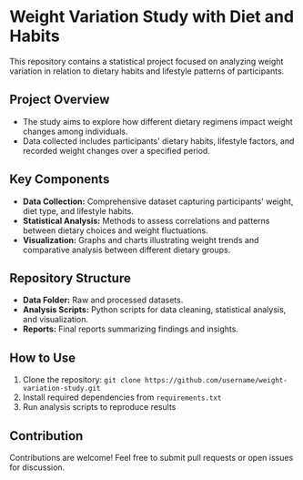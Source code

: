 # Weight Variation Study with Diet and Habits

This repository contains a statistical project focused on analyzing weight variation in relation to dietary habits and lifestyle patterns of participants.

## Project Overview
- The study aims to explore how different dietary regimens impact weight changes among individuals.
- Data collected includes participants' dietary habits, lifestyle factors, and recorded weight changes over a specified period.

## Key Components
- **Data Collection:** Comprehensive dataset capturing participants' weight, diet type, and lifestyle habits.
- **Statistical Analysis:** Methods to assess correlations and patterns between dietary choices and weight fluctuations.
- **Visualization:** Graphs and charts illustrating weight trends and comparative analysis between different dietary groups.

## Repository Structure
- **Data Folder:** Raw and processed datasets.
- **Analysis Scripts:** Python scripts for data cleaning, statistical analysis, and visualization.
- **Reports:** Final reports summarizing findings and insights.

## How to Use
1. Clone the repository: `git clone https://github.com/username/weight-variation-study.git`
2. Install required dependencies from `requirements.txt`
3. Run analysis scripts to reproduce results

## Contribution
Contributions are welcome! Feel free to submit pull requests or open issues for discussion.
